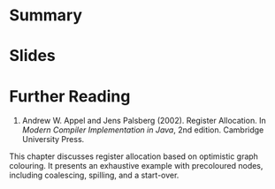 # Summary

# Slides

# Further Reading

1. Andrew W. Appel and Jens Palsberg (2002). Register Allocation. In *Modern Compiler Implementation in Java*, 2nd edition. Cambridge University Press.

  This chapter discusses register allocation based on optimistic graph colouring. 
  It presents an exhaustive example with precoloured nodes, including coalescing, spilling, and a start-over.
